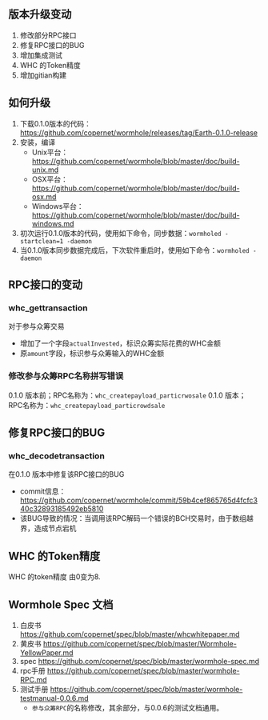 ## 版本升级变动
1. 修改部分RPC接口
2. 修复RPC接口的BUG
3. 增加集成测试
4. WHC 的Token精度
5. 增加gitian构建


## 如何升级
1. 下载0.1.0版本的代码：https://github.com/copernet/wormhole/releases/tag/Earth-0.1.0-release
2. 安装，编译
    * Unix平台：https://github.com/copernet/wormhole/blob/master/doc/build-unix.md
    * OSX平台：https://github.com/copernet/wormhole/blob/master/doc/build-osx.md
    * Windows平台：https://github.com/copernet/wormhole/blob/master/doc/build-windows.md
2. 初次运行0.1.0版本的代码，使用如下命令，同步数据：`wormholed -startclean=1 -daemon`
3. 当0.1.0版本同步数据完成后，下次软件重启时，使用如下命令：`wormholed -daemon`

## RPC接口的变动
### whc_gettransaction
对于参与众筹交易
   *   增加了一个字段`actualInvested`，标识众筹实际花费的WHC金额
   *   原`amount`字段，标识参与众筹输入的WHC金额

### 修改参与众筹RPC名称拼写错误
0.1.0 版本前；RPC名称为：`whc_createpayload_particrwosale`
0.1.0 版本； RPC名称为：`whc_createpayload_particrowdsale`


## 修复RPC接口的BUG

### whc_decodetransaction
在0.1.0 版本中修复该RPC接口的BUG
   * commit信息：https://github.com/copernet/wormhole/commit/59b4cef865765d4fcfc340c32893185492eb5810
   * 该BUG导致的情况：当调用该RPC解码一个错误的BCH交易时，由于数组越界，造成节点宕机

## WHC 的Token精度
WHC 的token精度 由0变为8.

## Wormhole Spec 文档
1. 白皮书     https://github.com/copernet/spec/blob/master/whcwhitepaper.md
2. 黄皮书     https://github.com/copernet/spec/blob/master/Wormhole-YellowPaper.md
3. spec       https://github.com/copernet/spec/blob/master/wormhole-spec.md
4. rpc手册    https://github.com/copernet/spec/blob/master/wormhole-RPC.md
5. 测试手册   https://github.com/copernet/spec/blob/master/wormhole-testmanual-0.0.6.md
    * `参与众筹RPC`的名称修改，其余部分，与0.0.6的测试文档通用。

